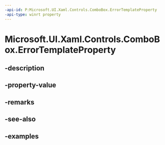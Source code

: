 ```yaml
---
-api-id: P:Microsoft.UI.Xaml.Controls.ComboBox.ErrorTemplateProperty
-api-type: winrt property
---
```


# Microsoft.UI.Xaml.Controls.ComboBox.ErrorTemplateProperty

<!--
public static Microsoft.UI.Xaml.DependencyProperty ErrorTemplateProperty { get; }
-->


## -description

## -property-value

## -remarks

## -see-also

## -examples


